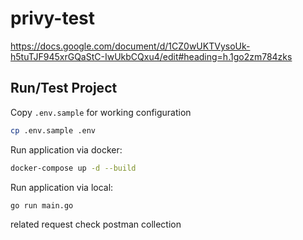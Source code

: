 # privy-test

https://docs.google.com/document/d/1CZ0wUKTVysoUk-h5tuTJF945xrGQaStC-IwUkbCQxu4/edit#heading=h.1go2zm784zks

## Run/Test Project

Copy `.env.sample` for working configuration

```bash
cp .env.sample .env
```

Run application via docker:

```bash
docker-compose up -d --build
```

Run application via local:

```bash
go run main.go
```

related request check postman collection
